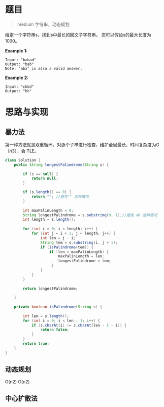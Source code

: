 # 题目

> medium 字符串，动态规划

给定一个字符串s，找到s中最长的回文子字符串。 您可以假设s的最大长度为1000。

**Example 1:**

```
Input: "babad"
Output: "bab"
Note: "aba" is also a valid answer.
```

**Example 2:**

```
Input: "cbbd"
Output: "bb"
```

# 思路与实现

## 暴力法

第一种方法就是双重循环，对逐个子串进行检查，维护全局最长，时间复杂度为O（n3），会 TLE。

```Java
class Solution {
    public String longestPalindrome(String s) {
        
        if (s == null) {
            return null;
        }

        if (s.length() == 0) {
            return ""; //避免"" 这种情况
        }
        
        int maxPalinLength = 0;
        String longestPalindrome = s.substring(0, 1);//避免 ab 这种情况
        int length = s.length();
        
        for (int i = 0; i < length; i++) {
            for (int j = i + 1; j < length; j++) {
                int len = j - i;
                String tem = s.substring(i, j + 1);
                if (isPalindrome(tem)) {
                    if (len > maxPalinLength) {
                        maxPalinLength = len;
                        longestPalindrome = tem;
                     }
                }
            }
        }
        
        return longestPalindrome;
        
    }
    
    private boolean isPalindrome(String s) {
        
        int len = s.length();
        for (int i = 0; i < len - 1; i++) {
            if (s.charAt(i) != s.charAt(len - 1 - i)) {
                return false;
            }
        }
        return true;
    }
}
```

## 动态规划

O(n2) O(n2)

## 中心扩散法